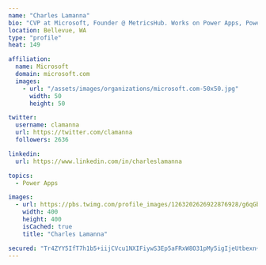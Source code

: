 ```yaml
---
name: "Charles Lamanna"
bio: "CVP at Microsoft, Founder @ MetricsHub. Works on Power Apps, Power Automate, Power Virtual Agent, Common Data Service and Dynamics 365."
location: Bellevue, WA
type: "profile"
heat: 149

affiliation:
  name: Microsoft
  domain: microsoft.com
  images:
    - url: "/assets/images/organizations/microsoft.com-50x50.jpg"
      width: 50
      height: 50

twitter:
  username: clamanna
  url: https://twitter.com/clamanna
  followers: 2636

linkedin:
  url: https://www.linkedin.com/in/charleslamanna

topics:
  - Power Apps

images:
  - url: https://pbs.twimg.com/profile_images/1263202626922876928/g6qGbHZ-_400x400.jpg
    width: 400
    height: 400
    isCached: true
    title: "Charles Lamanna"

secured: "Tr4ZYY5IfT7h1b5+iijCVcu1NXIFiywS3Ep5aFRxW8O31pMy5igIjeUtbexn+3L6hihrperhqxugZikm3fp4b/QFw8LkqDoo4dJ0PZfmEYH1aTyOtNY8D2sxqanvgyguGF4ZYYiKR7OGfYX2ff3Gogm+gDfG2AdtcHs9zmLQei0CDfWdxtTxxf55Qsr1ogoyHPFgblymSjSlPaN+9A1FjPwptCKqYLC40cV9vY/Qlu70c2FTPx+bZKTc0fWbgkgCViLg7hkusxsWxJECBToIKZ7bhNjZrcaolzp9XbpfOAyvS3nYb2d6OfyDrF/tRj7Xa4aIDC0l8Uhdl9JA6/cU/4dXd/VcnRy4PfIr5zNjIhnbM+9nOiwvH1lVQC6S3vfFr44+lZZz0ioY3yBeH08uyarxtQrAbovrLXis7892u0g=;N7b6xk5K4qvZ6aAPpWRgbQ=="
---
```


